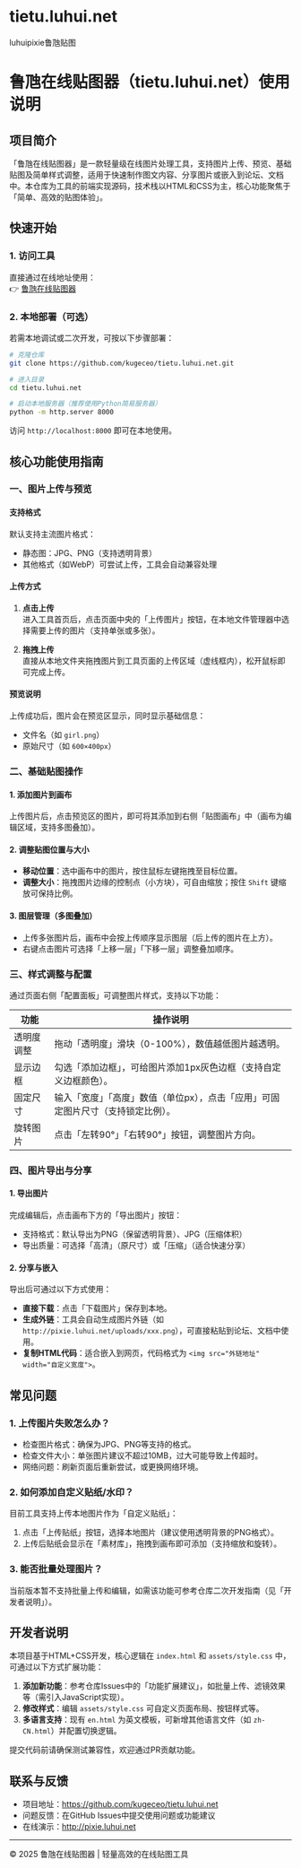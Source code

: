 # tietu.luhui.net
luhuipixie鲁虺贴图
# 鲁虺在线贴图器（tietu.luhui.net）使用说明

## 项目简介
「鲁虺在线贴图器」是一款轻量级在线图片处理工具，支持图片上传、预览、基础贴图及简单样式调整，适用于快速制作图文内容、分享图片或嵌入到论坛、文档中。本仓库为工具的前端实现源码，技术栈以HTML和CSS为主，核心功能聚焦于「简单、高效的贴图体验」。


## 快速开始

### 1. 访问工具
直接通过在线地址使用：  
👉 [鲁虺在线贴图器](http://pixie.luhui.net)

### 2. 本地部署（可选）
若需本地调试或二次开发，可按以下步骤部署：
```bash
# 克隆仓库
git clone https://github.com/kugeceo/tietu.luhui.net.git

# 进入目录
cd tietu.luhui.net

# 启动本地服务器（推荐使用Python简易服务器）
python -m http.server 8000
```
访问 `http://localhost:8000` 即可在本地使用。


## 核心功能使用指南

### 一、图片上传与预览
#### 支持格式
默认支持主流图片格式：
- 静态图：JPG、PNG（支持透明背景）
- 其他格式（如WebP）可尝试上传，工具会自动兼容处理

#### 上传方式
1. **点击上传**  
   进入工具首页后，点击页面中央的「上传图片」按钮，在本地文件管理器中选择需要上传的图片（支持单张或多张）。

2. **拖拽上传**  
   直接从本地文件夹拖拽图片到工具页面的上传区域（虚线框内），松开鼠标即可完成上传。

#### 预览说明
上传成功后，图片会在预览区显示，同时显示基础信息：
- 文件名（如 `girl.png`）
- 原始尺寸（如 `600×400px`）


### 二、基础贴图操作
#### 1. 添加图片到画布
上传图片后，点击预览区的图片，即可将其添加到右侧「贴图画布」中（画布为编辑区域，支持多图叠加）。

#### 2. 调整贴图位置与大小
- **移动位置**：选中画布中的图片，按住鼠标左键拖拽至目标位置。
- **调整大小**：拖拽图片边缘的控制点（小方块），可自由缩放；按住 `Shift` 键缩放可保持比例。

#### 3. 图层管理（多图叠加）
- 上传多张图片后，画布中会按上传顺序显示图层（后上传的图片在上方）。
- 右键点击图片可选择「上移一层」「下移一层」调整叠加顺序。


### 三、样式调整与配置
通过页面右侧「配置面板」可调整图片样式，支持以下功能：

| 功能         | 操作说明                                                                 |
|--------------|--------------------------------------------------------------------------|
| 透明度调整   | 拖动「透明度」滑块（0-100%），数值越低图片越透明。                       |
| 显示边框     | 勾选「添加边框」，可给图片添加1px灰色边框（支持自定义边框颜色）。         |
| 固定尺寸     | 输入「宽度」「高度」数值（单位px），点击「应用」可固定图片尺寸（支持锁定比例）。 |
| 旋转图片     | 点击「左转90°」「右转90°」按钮，调整图片方向。                           |


### 四、图片导出与分享
#### 1. 导出图片
完成编辑后，点击画布下方的「导出图片」按钮：
- 支持格式：默认导出为PNG（保留透明背景）、JPG（压缩体积）
- 导出质量：可选择「高清」（原尺寸）或「压缩」（适合快速分享）

#### 2. 分享与嵌入
导出后可通过以下方式使用：
- **直接下载**：点击「下载图片」保存到本地。
- **生成外链**：工具会自动生成图片外链（如 `http://pixie.luhui.net/uploads/xxx.png`），可直接粘贴到论坛、文档中使用。
- **复制HTML代码**：适合嵌入到网页，代码格式为 `<img src="外链地址" width="自定义宽度">`。


## 常见问题

### 1. 上传图片失败怎么办？
- 检查图片格式：确保为JPG、PNG等支持的格式。
- 检查文件大小：单张图片建议不超过10MB，过大可能导致上传超时。
- 网络问题：刷新页面后重新尝试，或更换网络环境。

### 2. 如何添加自定义贴纸/水印？
目前工具支持上传本地图片作为「自定义贴纸」：
1. 点击「上传贴纸」按钮，选择本地图片（建议使用透明背景的PNG格式）。
2. 上传后贴纸会显示在「素材库」，拖拽到画布即可添加（支持缩放和旋转）。

### 3. 能否批量处理图片？
当前版本暂不支持批量上传和编辑，如需该功能可参考仓库二次开发指南（见「开发者说明」）。


## 开发者说明
本项目基于HTML+CSS开发，核心逻辑在 `index.html` 和 `assets/style.css` 中，可通过以下方式扩展功能：

1. **添加新功能**：参考仓库Issues中的「功能扩展建议」，如批量上传、滤镜效果等（需引入JavaScript实现）。
2. **修改样式**：编辑 `assets/style.css` 可自定义页面布局、按钮样式等。
3. **多语言支持**：现有 `en.html` 为英文模板，可新增其他语言文件（如 `zh-CN.html`）并配置切换逻辑。

提交代码前请确保测试兼容性，欢迎通过PR贡献功能。


## 联系与反馈
- 项目地址：https://github.com/kugeceo/tietu.luhui.net
- 问题反馈：在GitHub Issues中提交使用问题或功能建议
- 在线演示：http://pixie.luhui.net

---

© 2025 鲁虺在线贴图器 | 轻量高效的在线贴图工具
